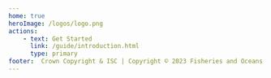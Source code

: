 ```yaml
---
home: true
heroImage: /logos/logo.png
actions:
    - text: Get Started
      link: /guide/introduction.html
      type: primary
footer:  Crown Copyright & ISC | Copyright © 2023 Fisheries and Oceans Canada
---
```


